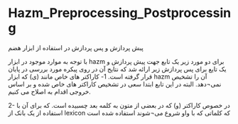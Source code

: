 # Hazm_Preprocessing_Postprocessing
پبش پردازش و پس پردازش در استفاده از ابزار هضم

با توجه به موارد موجود در ابزار hazm برای دو مورد زیر یک تابع جهت پیش پردازش و یک تایع برای پس پردازش زیر ارائه شد که نتایج آن در روی پیکره مورد بررسی در پایان قرار گرفته است.
1-	کاراکتر های خاص مانند (ى) که ابزار hazm آن را تشخیص نمی¬دهد. البته در این تابع ابتدا سعی در تشخیص کاراکتر های خاص شده و بر اساس خروجی اقدام به اصلاح می کنیم.

2-	در خصوص کاراکتر (و) که در بعضی از متون به کلمه بعد چسبیده است. که برای آن با استفاده از یک بانک از lexicon که کلماتی که با واو شروع می¬شوند استفاده شده است
